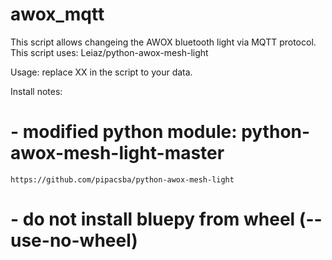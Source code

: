 # awox_mqtt
This script allows changeing the AWOX bluetooth light via MQTT protocol.
This script uses: Leiaz/python-awox-mesh-light

Usage: replace XX in the script to your data.

Install notes: 
# - modified python module: python-awox-mesh-light-master
    https://github.com/pipacsba/python-awox-mesh-light
# - do not install bluepy from wheel (--use-no-wheel)
